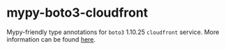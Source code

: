 # mypy-boto3-cloudfront

Mypy-friendly type annotations for `boto3` 1.10.25 `cloudfront` service.
More information can be found [here](https://github.com/vemel/mypy_boto3).